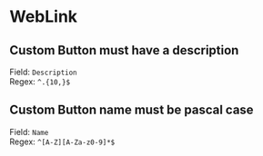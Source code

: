 # WebLink
## Custom Button must have a description
Field: `Description`   
Regex: `^.{10,}$`    



## Custom Button name must be pascal case
Field: `Name`   
Regex: `^[A-Z][A-Za-z0-9]*$`    


